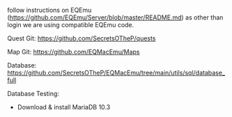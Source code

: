 follow instructions on EQEmu (https://github.com/EQEmu/Server/blob/master/README.md) as other than login we are using compatible EQEmu code.

Quest Git:
https://github.com/SecretsOTheP/quests

Map Git:
https://github.com/EQMacEmu/Maps

Database:
https://github.com/SecretsOTheP/EQMacEmu/tree/main/utils/sql/database_full

Database Testing:
 - Download & install MariaDB 10.3
